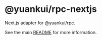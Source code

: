 # @yuankui/rpc-nextjs

Next.js adapter for @yuankui/rpc.

See the main [README](https://github.com/yuankui/yuankui-rpc) for more information.
